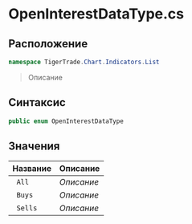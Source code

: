 
# OpenInterestDataType.cs
## Расположение
```csharp
namespace TigerTrade.Chart.Indicators.List
```



> Описание

## Синтаксис
```csharp
public enum OpenInterestDataType
```


## Значения
| Название | Описание |
| --- | --- |
| ` All` | *Описание* |
| ` Buys` | *Описание* |
| ` Sells` | *Описание* |



